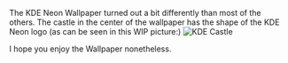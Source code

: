 The KDE Neon Wallpaper turned out a bit differently than most of the others. 
The castle in the center of the wallpaper has the shape of the KDE Neon logo (as can be seen in this WIP picture:)
![KDE Castle](https://cdn.discordapp.com/attachments/895772603116027954/937399047877185657/kde.png)

I hope you enjoy the Wallpaper nonetheless.
